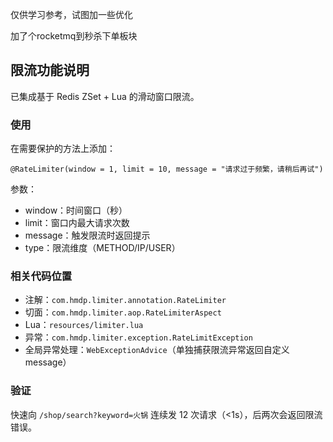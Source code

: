 
仅供学习参考，试图加一些优化

加了个rocketmq到秒杀下单板块

## 限流功能说明

已集成基于 Redis ZSet + Lua 的滑动窗口限流。

### 使用
在需要保护的方法上添加：
```
@RateLimiter(window = 1, limit = 10, message = "请求过于频繁，请稍后再试")
```
参数：
* window：时间窗口（秒）
* limit：窗口内最大请求次数
* message：触发限流时返回提示
* type：限流维度（METHOD/IP/USER）

### 相关代码位置
* 注解：`com.hmdp.limiter.annotation.RateLimiter`
* 切面：`com.hmdp.limiter.aop.RateLimiterAspect`
* Lua：`resources/limiter.lua`
* 异常：`com.hmdp.limiter.exception.RateLimitException`
* 全局异常处理：`WebExceptionAdvice`（单独捕获限流异常返回自定义 message）

### 验证
快速向 `/shop/search?keyword=火锅` 连续发 12 次请求（<1s），后两次会返回限流错误。


